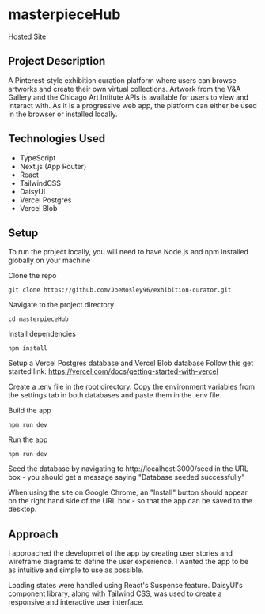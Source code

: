 # masterpieceHub

[Hosted Site](https:exhibition-curator-joemosley96s-projects.vercel.app)

## Project Description

A Pinterest-style exhibition curation platform where users can browse artworks and create their own virtual collections. Artwork from the V&A Gallery and the Chicago Art Intitute APIs is available for users to view and interact with. As it is a progressive web app, the platform can either be used in the browser or installed locally.

## Technologies Used

- TypeScript
- Next.js (App Router)
- React
- TailwindCSS
- DaisyUI
- Vercel Postgres
- Vercel Blob

## Setup
To run the project locally, you will need to have Node.js and npm installed globally on your machine

Clone the repo

```
git clone https://github.com/JoeMosley96/exhibition-curator.git
```

Navigate to the project directory

```
cd masterpieceHub
```

Install dependencies

```
npm install
```

Setup a Vercel Postgres database and Vercel Blob database
Follow this get started link: https://vercel.com/docs/getting-started-with-vercel

Create a .env file in the root directory. Copy the environment variables from the settings tab in both databases and paste them in the .env file.

Build the app

```
npm run dev
```


Run the app

```
npm run dev
```

Seed the database by navigating to http://localhost:3000/seed in the URL box - you should get a message saying "Database seeded successfully"

When using the site on Google Chrome, an "Install" button should appear on the right hand side of the URL box - so that the app can be saved to the desktop.

## Approach

I approached the developmet of the app by creating user stories and wireframe diagrams to define the user experience. I wanted the app to be as intuitive and simple to use as possible.

Loading states were handled using React's Suspense feature. DaisyUI's component library, along with Tailwind CSS, was used to create a responsive and interactive user interface.